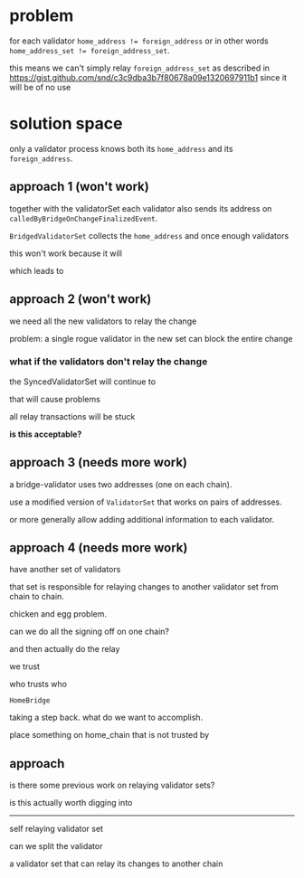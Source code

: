 # problem

for each validator `home_address != foreign_address` or in other words
`home_address_set != foreign_address_set`.

this means we can't simply relay `foreign_address_set`
as described in
https://gist.github.com/snd/c3c9dba3b7f80678a09e1320697911b1
since it will be of no use 



# solution space

only a validator process knows both its `home_address` and its `foreign_address`.

## approach 1 (won't work)

together with the validatorSet each validator also sends its address on
`calledByBridgeOnChangeFinalizedEvent`.

`BridgedValidatorSet` collects the `home_address` and once enough
validators

this won't work because it will 

which leads to

## approach 2 (won't work)

we need all the new validators to relay the change

problem: a single rogue validator in the new set can block the entire change

### what if the validators don't relay the change

the SyncedValidatorSet will continue to 



that will cause problems

all relay transactions will be stuck

**is this acceptable?**


## approach 3 (needs more work)

a bridge-validator uses two addresses (one on each chain).

use a modified version of `ValidatorSet` that works on pairs of addresses.

or more generally allow adding additional information to
each validator.

## approach 4 (needs more work)

have another set of validators

that set is responsible for relaying changes to another validator set
from chain to chain.

chicken and egg problem.

can we do all the signing off on one chain?

and then actually do the relay

we trust 


who trusts who


`HomeBridge`


taking a step back. what do we want to accomplish.

place something on home_chain that is not trusted by

## approach

is there some previous work on relaying validator sets?

is this actually worth digging into

---

self relaying validator set

can we split the validator 

a validator set that can relay its changes to another chain
